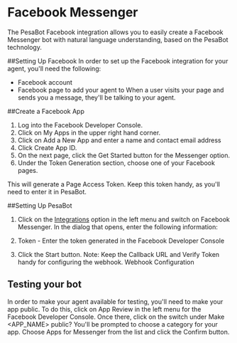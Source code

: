 # Facebook Messenger
The PesaBot Facebook integration allows you to easily create a Facebook Messenger bot with natural language understanding, based on the PesaBot technology.

##Setting Up Facebook
In order to set up the Facebook integration for your agent, you'll need the following:

- Facebook account
- Facebook page to add your agent to
When a user visits your page and sends you a message, they'll be talking to your agent.

##Create a Facebook App
1. Log into the Facebook Developer Console.
2. Click on My Apps in the upper right hand corner.
3. Click on Add a New App and enter a name and contact email address
4. Click Create App ID. 
5. On the next page, click the Get Started button for the Messenger option.
6. Under the Token Generation section, choose one of your Facebook pages.

This will generate a Page Access Token. Keep this token handy, as you'll need to enter it in PesaBot.

##Setting Up PesaBot
1. Click on the [Integrations](https://pesabot.com/integrations) option in the left menu and switch on 
Facebook Messenger. In the dialog that opens, enter the following information:

1. Token - Enter the token generated in the Facebook Developer Console
2. Click the Start button. 
Note: Keep the Callback URL and Verify Token handy for configuring the webhook.
Webhook Configuration


## Testing your bot
In order to make your agent available for testing, you'll need to make your app public. To do this, click on App Review in the left menu for the Facebook Developer Console. Once there, click on the switch under Make \<APP_NAME> public? You'll be prompted to choose a category for your app. Choose Apps for Messenger from the list and click the Confirm button.